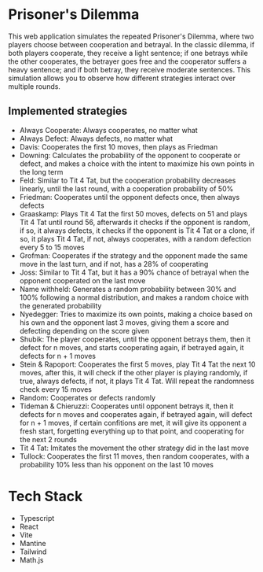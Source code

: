 # Prisoner's Dilemma

This web application simulates the repeated Prisoner's Dilemma, where two players choose between cooperation and betrayal. In the classic dilemma, if both players cooperate, they receive a light sentence; if one betrays while the other cooperates, the betrayer goes free and the cooperator suffers a heavy sentence; and if both betray, they receive moderate sentences. This simulation allows you to observe how different strategies interact over multiple rounds.



## Implemented strategies

- Always Cooperate: Always cooperates, no matter what
- Always Defect: Always defects, no matter what
- Davis: Cooperates the first 10 moves, then plays as Friedman
- Downing: Calculates the probability of the opponent to cooperate or defect, and makes a choice with the intent to maximize his own points in the long term
- Feld: Similar to Tit 4 Tat, but the cooperation probability decreases linearly, until the last round, with a cooperation probability of 50%
- Friedman: Cooperates until the opponent defects once, then always defects
- Graaskamp: Plays Tit 4 Tat the first 50 moves, defects on 51 and plays Tit 4 Tat until round 56, afterwards it checks if the opponent is random, if so, it always defects, it checks if the opponent is Tit 4 Tat or a clone, if so, it plays Tit 4 Tat, if not, always cooperates, with a random defection every 5 to 15 moves
- Grofman: Cooperates if the strategy and the opponent made the same move in the last turn, and if not, has a 28% of cooperating
- Joss: Similar to Tit 4 Tat, but it has a 90% chance of betrayal when the opponent cooperated on the last move
- Name withheld: Generates a random probability between 30% and 100% following a normal distribution, and makes a random choice with the generated probability
- Nyedegger: Tries to maximize its own points, making a choice based on his own and the opponent last 3 moves, giving them a score and defecting depending on the score given
- Shubik: The player cooperates, until the opponent betrays them, then it defect for n moves, and starts cooperating again, if betrayed again, it defects for n + 1 moves
- Stein & Rapoport: Cooperates the first 5 moves, play Tit 4 Tat the next 10 moves, after this, it will check if the other player is playing randomly, if true, always defects, if not, it plays Tit 4 Tat. Will repeat the randomness check every 15 moves
- Random: Cooperates or defects randomly
- Tideman & Chieruzzi: Cooperates until opponent betrays it, then it defects for n moves and cooperates again, if betrayed again, will defect for n + 1 moves, if certain confitions are met, it will give its opponent a fresh start, forgetting everything up to that point, and cooperating for the next 2 rounds
- Tit 4 Tat: Imitates the movement the other strategy did in the last move
- Tullock: Cooperates the first 11 moves, then random cooperates, with a probability 10% less than his opponent on the last 10 moves

# Tech Stack
- Typescript
- React
- Vite
- Mantine
- Tailwind
- Math.js